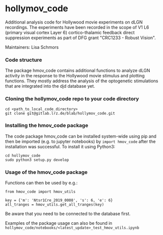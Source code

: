 # hollymov_code

Additional analysis code for Hollywood movie experiments on dLGN recordings. The experiments
have been recorded in the scope of V1 L6 (primary visual cortex Layer 6) cortico-thalamic 
feedback direct suppression experiments as part of DFG grant "CRC1233 - Robust Vision".

Maintainers: Lisa Schmors

### Code structure
The package hmov_code contains additional functions to analyze dLGN activity in the response to
the Hollywood movie stimulus and plotting functions. They mostly address the analysis of the optogenetic 
stimulations that are integrated into the djd database yet.

### Cloning the hollymov_code repo to your code directory
```
cd <path_to_local_code_directory>
git clone git@gitlab.lrz.de/blab/hollymov_code.git
```

### Installing the hmov_code package
The code package hmov_code can be installed system-wide using pip and then be imported (e.g. to 
jupyter notebooks) by ``import hmov_code`` after the installation was successful.
To install it using Python3:
```
cd hollymov_code
sudo python3 setup.py develop
```

### Usage of the hmov_code package
Functions can then be used by e.g.:
```
from hmov_code import hmov_utils

key = {'m': 'Ntsr1Cre_2019_0008', 's': 6, 'e': 6}
all_tranges = hmov_utils.get_all_tranges(key)
```
Be aware that you need to be connected to the database first.

Examples of the package usage can also be found in
``hollymov_code/notebooks/<latest_update>_test_hmov_utils.ipynb``